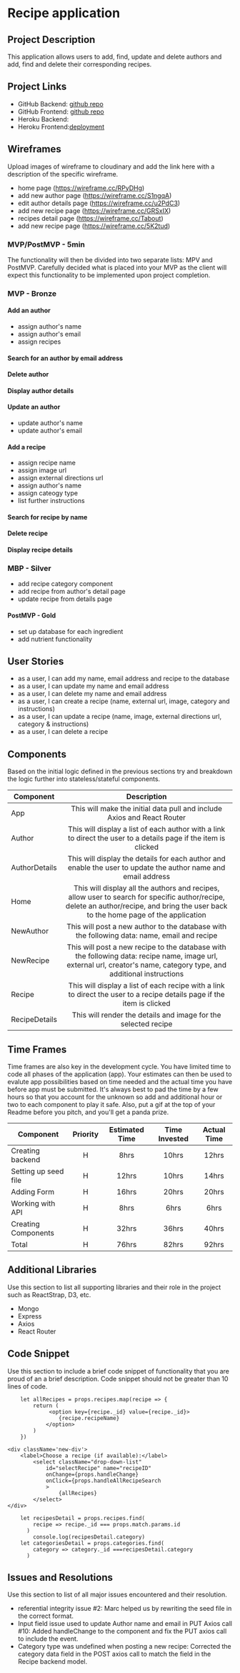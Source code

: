 # Recipe application
 
## Project Description
This application allows users to add, find, update and delete authors and add, find and delete their corresponding recipes.
 
## Project Links
- GitHub Backend: [github repo](https://github.com/kpendurthi/Recipes_backend_app)
- GitHub Frontend: [github repo](https://github.com/dvorakkarrie/Project3_Recipe_Apps)
- Heroku Backend: 
- Heroku Frontend:[deployment](https://git.heroku.com/recipe-frontend-app.git)
 
## Wireframes
Upload images of wireframe to cloudinary and add the link here with a description of the specific wireframe.
 
* home page (https://wireframe.cc/RPyDHg)
* add new author page (https://wireframe.cc/S1ngqA)
* edit author details page (https://wireframe.cc/u2PdC3)
* add new recipe page (https://wireframe.cc/GRSxIX)
* recipes detail page (https://wireframe.cc/Tabout)
* add new recipe page (https://wireframe.cc/5K2tud)
 
 
### MVP/PostMVP - 5min
The functionality will then be divided into two separate lists: MPV and PostMVP.  Carefully decided what is placed into your MVP as the client will expect this functionality to be implemented upon project completion. 
 
### MVP - Bronze
#### Add an author
* assign author's name
* assign author's email
* assign recipes
#### Search for an author by email address
#### Delete author
#### Display author details
#### Update an author
* update author's name
* update author's email
#### Add a recipe
* assign recipe name
* assign image url
* assign external directions url
* assign author's name
* assign cateogy type
* list further instructions
#### Search for recipe by name
#### Delete recipe
#### Display recipe details
 
### MBP - Silver
* add recipe category component
* add recipe from author's detail page
* update recipe from details page
 
#### PostMVP - Gold
* set up database for each ingredient
* add nutrient functionality
 
## User Stories
* as a user, I can add my name, email address and recipe to the database
* as a user, I can update my name and email address
* as a user, I can delete my name and email address
* as a user, I can create a recipe (name, external url, image, category and instructions)
* as a user, I can update a recipe (name, image, external directions url, category & instructions)
* as a user, I can delete a recipe
 
## Components
Based on the initial logic defined in the previous sections try and breakdown the logic further into stateless/stateful components.
 
| Component | Description |
| --- | :---: | 
| App | This will make the initial data pull and include Axios and React Router|
| Author | This will display a list of each author with a link to direct the user to a details page if the item is clicked |
| AuthorDetails | This will display the details for each author and enable the user to update the author name and email address |
| Home | This will display all the authors and recipes, allow user to search for specific author/recipe, delete an author/recipe, and bring the user back to the home page of the application |
| NewAuthor | This will post a new author to the database with the following data: name, email and recipe |
| NewRecipe | This will post a new recipe to the database with the following data: recipe name, image url, external url, creator's name, category type, and additional instructions |
| Recipe | This will display a list of each recipe with a link to direct the user to a recipe details page if the item is clicked |
| RecipeDetails | This will render the details and image for the selected recipe |
 
## Time Frames
Time frames are also key in the development cycle.  You have limited time to code all phases of the application (app).  Your estimates can then be used to evalute app possibilities based on time needed and the actual time you have before app must be submitted. It's always best to pad the time by a few hours so that you account for the unknown so add and additional hour or two to each component to play it safe. Also, put a gif at the top of your Readme before you pitch, and you'll get a panda prize.
 
| Component | Priority | Estimated Time | Time Invested | Actual Time |
| --- | :---: |  :---: | :---: | :---: |
| Creating backend | H | 8hrs| 10hrs | 12hrs |
| Setting up seed file | H | 12hrs| 10hrs | 14hrs |
| Adding Form | H | 16hrs| 20hrs | 20hrs |
| Working with API | H | 8hrs| 6hrs | 6hrs |
| Creating Components | H | 32hrs| 36hrs | 40hrs |
| Total | H | 76hrs| 82hrs | 92hrs |
 
## Additional Libraries
Use this section to list all supporting libraries and their role in the project such as ReactStrap, D3, etc.
  - Mongo
  - Express
  - Axios
  - React Router
 
  ## Code Snippet
 
Use this section to include a brief code snippet of functionality that you are proud of an a brief description.  Code snippet should not be greater than 10 lines of code.
 
```
    let allRecipes = props.recipes.map(recipe => {
        return (  
             <option key={recipe._id} value={recipe._id}>
                {recipe.recipeName}
            </option>
        )
    })
```  
    <div className='new-div'>
        <label>Choose a recipe (if available):</label>
            <select className="drop-down-list"
                id="selectRecipe" name="recipeID"
                onChange={props.handleChange}
                onClick={props.handleAllRecipeSearch
                >                          
                    {allRecipes}
            </select>
    </div>
```
    let recipesDetail = props.recipes.find(
        recipe => recipe._id === props.match.params.id
      )
        console.log(recipesDetail.category)
    let categoriesDetail = props.categories.find(
        category => category._id ===recipesDetail.category
      )
```
 
## Issues and Resolutions
Use this section to list of all major issues encountered and their resolution.
 
- referential integrity issue #2:  Marc helped us by rewriting the seed file in the correct format.
- Input field issue used to update Author name and email in PUT Axios call #10:  Added handleChange to the component and fix the PUT axios call to include the event.
- Category type was undefined when posting a new recipe:  Corrected the category data field in the POST axios call to match the field in the Recipe backend model.
